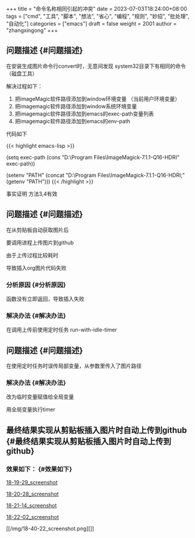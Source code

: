 +++
title = "命令名称相同引起的冲突"
date = 2023-07-03T18:24:00+08:00
tags = ["cmd", "工具", "脚本", "想法", "省心", "编程", "规则", "妙招", "批处理", "自动化"]
categories = ["emacs"]
draft = false
weight = 2001
author = "zhangxingong"
+++

## 问题描述 {#问题描述}

在安装生成图片命令行convert时，无意间发现 system32目录下有相同的命令（磁盘工具）

解决过程如下：

1.  把imageMagic软件路径添加到window环境变量 （当前用户环境变量）
2.  把imagemagic软件路径添加到window系统环境变量
3.  把imagemagic软件路径添加到emacs的exec-path变量列表
4.  把imagemagic软件路径添加到emacs的env-path

代码如下

{{< highlight emacs-lisp >}}

(setq exec-path (cons "D:\\Program Files\\ImageMagick-7.1.1-Q16-HDRI" exec-path))

(setenv "PATH" (concat "D:\\Program Files\\ImageMagick-7.1.1-Q16-HDRI;" (getenv "PATH")))
{{< /highlight >}}

事实证明 方法3,4有效


## 问题描述 {#问题描述}

在从剪贴板自动获取图片后

要调用进程上传图片到github

由于上传过程比较耗时

导致插入org图片代码失败


### 分析原因 {#分析原因}

函数没有立即返回，导致插入失败


### 解决办法 {#解决办法}

在调用上传前使用定时任务 run-with-idle-timer


## 问题描述 {#问题描述}

在使用定时任务时误传局部变量，从参数里传入了图片路径


### 解决办法 {#解决办法}

改为临时变量赋值给全局变量

用全局变量执行timer


## 最终结果实现从剪贴板插入图片时自动上传到github {#最终结果实现从剪贴板插入图片时自动上传到github}


### 效果如下： {#效果如下}

[18-19-29_screenshot](/img/18-19-29_screenshot.png)

[18-20-28_screenshot](/img/18-20-28_screenshot.png)

[18-21-14_screenshot](/img/18-21-14_screenshot.png)

[18-22-02_screenshot](/img/18-22-02_screenshot.png)

[[/img/18-40-22_screenshot.png][]]

